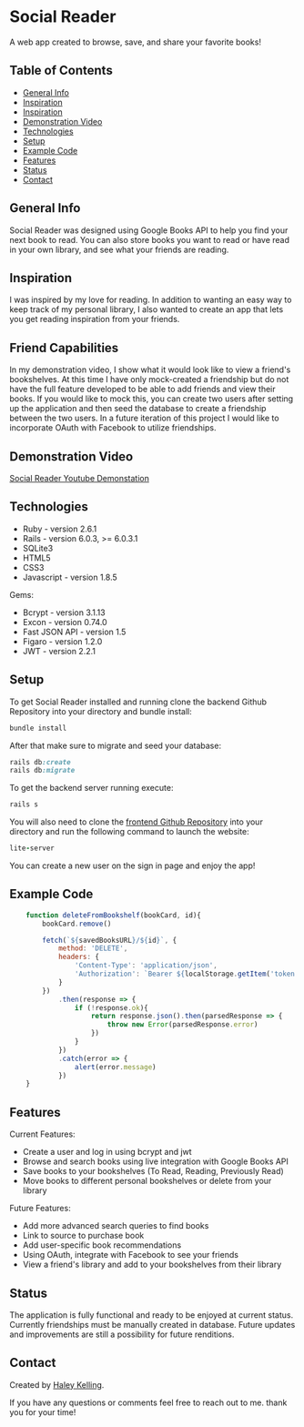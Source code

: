 # Social Reader
A web app created to browse, save, and share your favorite books!


## Table of Contents
* [General Info](#general-info)
* [Inspiration](#inspiration)
* [Inspiration](#friend-capabilities)
* [Demonstration Video](#demonstration-video)
* [Technologies](#technologies)
* [Setup](#setup)
* [Example Code](#example-code)
* [Features](#features)
* [Status](#status)
* [Contact](#contact)


## General Info
Social Reader was designed using Google Books API to help you find your next book to read. You can also store books you want to read or have read in your own library, and see what your friends are reading.

## Inspiration 
I was inspired by my love for reading. In addition to wanting an easy way to keep track of my personal library, I also wanted to create an app that lets you get reading inspiration from your friends. 

## Friend Capabilities
In my demonstration video, I show what it would look like to view a friend's bookshelves. At this time I have only mock-created a friendship but do not have the full feature developed to be able to add friends and view their books. If you would like to mock this, you can create two users after setting up the application and then seed the database to create a friendship between the two users. In a future iteration of this project I would like to incorporate OAuth with Facebook to utilize friendships.

## Demonstration Video
[Social Reader Youtube Demonstation](https://youtu.be/Mv8vj7ZSh9M)

## Technologies 
* Ruby - version 2.6.1
* Rails - version 6.0.3, >= 6.0.3.1
* SQLite3
* HTML5
* CSS3 
* Javascript - version 1.8.5

Gems:
* Bcrypt - version 3.1.13
* Excon - version 0.74.0
* Fast JSON API - version 1.5
* Figaro - version 1.2.0
* JWT - version 2.2.1


## Setup 
To get Social Reader installed and running clone the backend Github Repository into your directory and bundle install:
```ruby
bundle install
```
After that make sure to migrate and seed your database:
```ruby
rails db:create
rails db:migrate
```
To get the backend server running execute:
```ruby
rails s
```
You will also need to clone the [frontend Github Repository](https://github.com/haleykelling/Library_App_FrontEnd) into your directory and run the following command to launch the website:
```ruby
lite-server
```
You can create a new user on the sign in page and enjoy the app!

## Example Code
```javascript
    function deleteFromBookshelf(bookCard, id){
        bookCard.remove()

        fetch(`${savedBooksURL}/${id}`, {
            method: 'DELETE',
            headers: {
                'Content-Type': 'application/json',
                'Authorization': `Bearer ${localStorage.getItem('token')}`
            }
        })
            .then(response => {
                if (!response.ok){
                    return response.json().then(parsedResponse => {
                        throw new Error(parsedResponse.error)
                    })
                }
            })
            .catch(error => {
                alert(error.message)
            })
    }
```

## Features
Current Features:
* Create a user and log in using bcrypt and jwt
* Browse and search books using live integration with Google Books API 
* Save books to your bookshelves (To Read, Reading, Previously Read)
* Move books to different personal bookshelves or delete from your library

Future Features:
* Add more advanced search queries to find books
* Link to source to purchase book
* Add user-specific book recommendations
* Using OAuth, integrate with Facebook to see your friends
* View a friend's library and add to your bookshelves from their library

## Status
The application is fully functional and ready to be enjoyed at current status. Currently friendships must be manually created in database. Future updates and improvements are still a possibility for future renditions.

## Contact
Created by [Haley Kelling](https://www.linkedin.com/in/haley-kelling/).

If you have any questions or comments feel free to reach out to me. thank you for your time!

